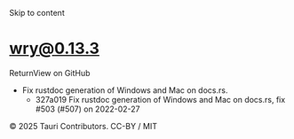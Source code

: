 Skip to content
# wry@0.13.3
ReturnView on GitHub
  * Fix rustdoc generation of Windows and Mac on docs.rs. 
    * 327a019 Fix rustdoc generation of Windows and Mac on docs.rs, fix #503 (#507) on 2022-02-27


© 2025 Tauri Contributors. CC-BY / MIT
